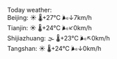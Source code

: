 Today weather:  
Beijing: ☀️ 🌡️+27°C 🌬️↓7km/h  
Tianjin: ☀️ 🌡️+24°C 🌬️↙0km/h  
Shijiazhuang: 🌫  🌡️+23°C 🌬️↖0km/h  
Tangshan: ☀️ 🌡️+24°C 🌬️↓0km/h  
